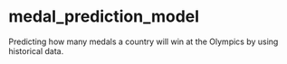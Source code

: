 # medal_prediction_model
Predicting how many medals a country will win at the Olympics by using historical data.
